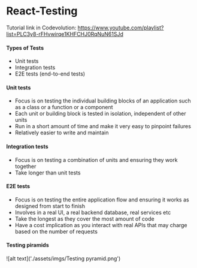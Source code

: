 # React-Testing

Tutorial link in Codevolution: https://www.youtube.com/playlist?list=PLC3y8-rFHvwirqe1KHFCHJ0RqNuN61SJd

#### Types of Tests

- Unit tests
- Integration tests
- E2E tests (end-to-end tests)

#### Unit tests

- Focus is on testing the individual building blocks of an application such as a class or a function or a component
- Each unit or building block is tested in isolation, independent of other units
- Run in a short amount of time and make it very easy to pinpoint failures
- Relatively easier to write and maintain

#### Integration tests

- Focus is on testing a combination of units and ensuring they work together
- Take longer than unit tests

#### E2E tests

- Focus is on testing the entire application flow and ensuring it works as designed from start to finish
- Involves in a real UI, a real backend database, real services etc
- Take the longest as they cover the most amount of code
- Have a cost implication as you interact with real APIs that may charge based on the number of requests

#### Testing piramids

![alt text]('./assets/imgs/Testing pyramid.png')
